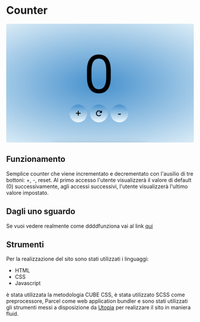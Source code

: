 # Counter

![simple counter](./src/assets/img/Screenshot.png "Counter")

## Funzionamento

Semplice counter che viene incrementato e decrementato con l'ausilio di tre bottoni: +, -, reset.
Al primo accesso l'utente visualizzerà il valore di default (0) successivamente, agli accessi successivi, l'utente visualizzerà l'ultimo valore impostato.

## Dagli uno sguardo

Se vuoi vedere realmente come ddddfunziona vai al link [qui](https://fachinmax.github.io/counter)

## Strumenti

Per la realizzazione del sito sono stati utilizzati i linguaggi:

- HTML
- CSS
- Javascript

è stata utilizzata la metodologia CUBE CSS, è stata utilizzato SCSS come preprocessore, Parcel come web application bundler e sono stati utilizzati gli strumenti messi a disposizione da [Utopia](https://utopia.fyi/) per realizzare il sito in maniera fluid.
